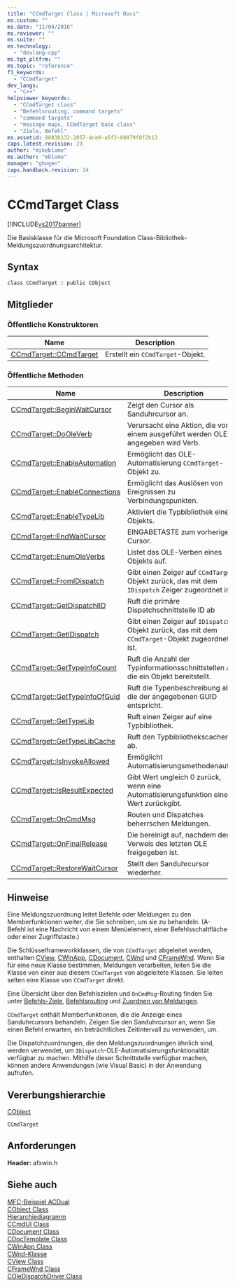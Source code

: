 ```yaml
---
title: "CCmdTarget Class | Microsoft Docs"
ms.custom: ""
ms.date: "11/04/2016"
ms.reviewer: ""
ms.suite: ""
ms.technology: 
  - "devlang-cpp"
ms.tgt_pltfrm: ""
ms.topic: "reference"
f1_keywords: 
  - "CCmdTarget"
dev_langs: 
  - "C++"
helpviewer_keywords: 
  - "CCmdTarget class"
  - "Befehlsrouting, command targets"
  - "command targets"
  - "message maps, CCmdTarget base class"
  - "Ziele, Befehl"
ms.assetid: 8883b132-2057-4ce0-a5f2-88979f8f2b13
caps.latest.revision: 23
author: "mikeblome"
ms.author: "mblome"
manager: "ghogen"
caps.handback.revision: 24
---
```

# CCmdTarget Class
[!INCLUDE[vs2017banner](../../assembler/inline/includes/vs2017banner.md)]

Die Basisklasse für die Microsoft Foundation Class\-Bibliothek\-Meldungszuordnungsarchitektur.  
  
## Syntax  
  
```  
class CCmdTarget : public CObject  
```  
  
## Mitglieder  
  
### Öffentliche Konstruktoren  
  
|Name|Description|  
|----------|-----------------|  
|[CCmdTarget::CCmdTarget](../Topic/CCmdTarget::CCmdTarget.md)|Erstellt ein `CCmdTarget`\-Objekt.|  
  
### Öffentliche Methoden  
  
|Name|Description|  
|----------|-----------------|  
|[CCmdTarget::BeginWaitCursor](../Topic/CCmdTarget::BeginWaitCursor.md)|Zeigt den Cursor als Sanduhrcursor an.|  
|[CCmdTarget::DoOleVerb](../Topic/CCmdTarget::DoOleVerb.md)|Verursacht eine Aktion, die von einem ausgeführt werden OLE\-angegeben wird Verb.|  
|[CCmdTarget::EnableAutomation](../Topic/CCmdTarget::EnableAutomation.md)|Ermöglicht das OLE\-Automatisierung `CCmdTarget`\-Objekt zu.|  
|[CCmdTarget::EnableConnections](../Topic/CCmdTarget::EnableConnections.md)|Ermöglicht das Auslösen von Ereignissen zu Verbindungspunkten.|  
|[CCmdTarget::EnableTypeLib](../Topic/CCmdTarget::EnableTypeLib.md)|Aktiviert die Typbibliothek eines Objekts.|  
|[CCmdTarget::EndWaitCursor](../Topic/CCmdTarget::EndWaitCursor.md)|EINGABETASTE zum vorherigen Cursor.|  
|[CCmdTarget::EnumOleVerbs](../Topic/CCmdTarget::EnumOleVerbs.md)|Listet das OLE\-Verben eines Objekts auf.|  
|[CCmdTarget::FromIDispatch](../Topic/CCmdTarget::FromIDispatch.md)|Gibt einen Zeiger auf `CCmdTarget`\-Objekt zurück, das mit dem `IDispatch` Zeiger zugeordnet ist.|  
|[CCmdTarget::GetDispatchIID](../Topic/CCmdTarget::GetDispatchIID.md)|Ruft die primäre Dispatchschnittstelle ID ab|  
|[CCmdTarget::GetIDispatch](../Topic/CCmdTarget::GetIDispatch.md)|Gibt einen Zeiger auf `IDispatch`\-Objekt zurück, das mit dem `CCmdTarget`\-Objekt zugeordnet ist.|  
|[CCmdTarget::GetTypeInfoCount](../Topic/CCmdTarget::GetTypeInfoCount.md)|Ruft die Anzahl der Typinformationsschnittstellen ab, die ein Objekt bereitstellt.|  
|[CCmdTarget::GetTypeInfoOfGuid](../Topic/CCmdTarget::GetTypeInfoOfGuid.md)|Ruft die Typenbeschreibung ab, die der angegebenen GUID entspricht.|  
|[CCmdTarget::GetTypeLib](../Topic/CCmdTarget::GetTypeLib.md)|Ruft einen Zeiger auf eine Typbibliothek.|  
|[CCmdTarget::GetTypeLibCache](../Topic/CCmdTarget::GetTypeLibCache.md)|Ruft den Typbibliothekscachen ab.|  
|[CCmdTarget::IsInvokeAllowed](../Topic/CCmdTarget::IsInvokeAllowed.md)|Ermöglicht Automatisierungsmethodenaufruf.|  
|[CCmdTarget::IsResultExpected](../Topic/CCmdTarget::IsResultExpected.md)|Gibt Wert ungleich 0 zurück, wenn eine Automatisierungsfunktion einen Wert zurückgibt.|  
|[CCmdTarget::OnCmdMsg](../Topic/CCmdTarget::OnCmdMsg.md)|Routen und Dispatches beherrschen Meldungen.|  
|[CCmdTarget::OnFinalRelease](../Topic/CCmdTarget::OnFinalRelease.md)|Die bereinigt auf, nachdem der Verweis des letzten OLE freigegeben ist.|  
|[CCmdTarget::RestoreWaitCursor](../Topic/CCmdTarget::RestoreWaitCursor.md)|Stellt den Sanduhrcursor wiederher.|  
  
## Hinweise  
 Eine Meldungszuordnung leitet Befehle oder Meldungen zu den Memberfunktionen weiter, die Sie schreiben, um sie zu behandeln.  \(A\-Befehl ist eine Nachricht von einem Menüelement, einer Befehlsschaltfläche oder einer Zugriffstaste.\)  
  
 Die Schlüsselframeworkklassen, die von `CCmdTarget` abgeleitet werden, enthalten [CView](../../mfc/reference/cview-class.md), [CWinApp](../../mfc/reference/cwinapp-class.md), [CDocument](../../mfc/reference/cdocument-class.md), [CWnd](../../mfc/reference/cwnd-class.md) und [CFrameWnd](../../mfc/reference/cframewnd-class.md).  Wenn Sie für eine neue Klasse bestimmen, Meldungen verarbeiten, leiten Sie die Klasse von einer aus diesem `CCmdTarget` von abgeleitete Klassen.  Sie leiten selten eine Klasse von `CCmdTarget` direkt.  
  
 Eine Übersicht über den Befehlszielen und `OnCmdMsg`\-Routing finden Sie unter [Befehls\-Ziele](../../mfc/command-targets.md), [Befehlsrouting](../../mfc/command-routing.md) und [Zuordnen von Meldungen](../../mfc/mapping-messages.md).  
  
 `CCmdTarget` enthält Memberfunktionen, die die Anzeige eines Sanduhrcursors behandeln.  Zeigen Sie den Sanduhrcursor an, wenn Sie einen Befehl erwarten, ein beträchtliches Zeitintervall zu verwenden, um.  
  
 Die Dispatchzuordnungen, die den Meldungszuordnungen ähnlich sind, werden verwendet, um `IDispatch`\-OLE\-Automatisierungsfunktionalität verfügbar zu machen.  Mithilfe dieser Schnittstelle verfügbar machen, können andere Anwendungen \(wie Visual Basic\) in der Anwendung aufrufen.  
  
## Vererbungshierarchie  
 [CObject](../../mfc/reference/cobject-class.md)  
  
 `CCmdTarget`  
  
## Anforderungen  
 **Header:** afxwin.h  
  
## Siehe auch  
 [MFC\-Beispiel ACDual](../../top/visual-cpp-samples.md)   
 [CObject Class](../../mfc/reference/cobject-class.md)   
 [Hierarchiediagramm](../../mfc/hierarchy-chart.md)   
 [CCmdUI Class](../../mfc/reference/ccmdui-class.md)   
 [CDocument Class](../../mfc/reference/cdocument-class.md)   
 [CDocTemplate Class](../../mfc/reference/cdoctemplate-class.md)   
 [CWinApp Class](../../mfc/reference/cwinapp-class.md)   
 [CWnd\-Klasse](../../mfc/reference/cwnd-class.md)   
 [CView Class](../../mfc/reference/cview-class.md)   
 [CFrameWnd Class](../../mfc/reference/cframewnd-class.md)   
 [COleDispatchDriver Class](../../mfc/reference/coledispatchdriver-class.md)
